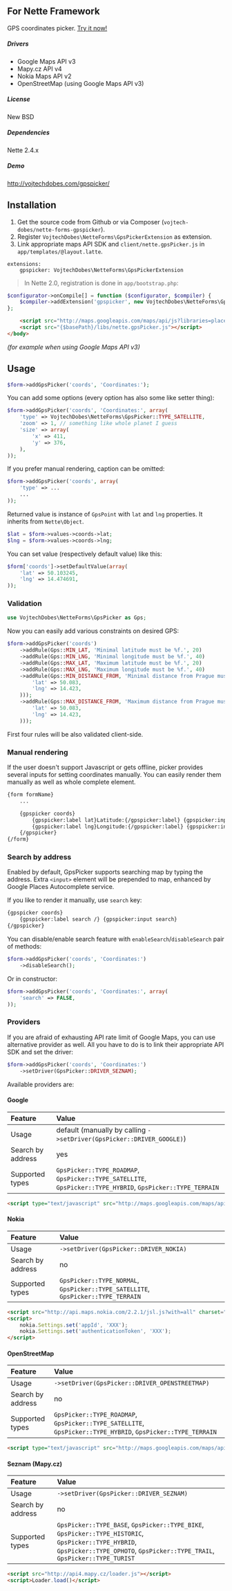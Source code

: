 ## For Nette Framework

GPS coordinates picker. [Try it now!](http://vojtechdobes.com/gpspicker/)

##### Drivers

- Google Maps API v3
- Mapy.cz API v4
- Nokia Maps API v2
- OpenStreetMap (using Google Maps API v3)

##### License

New BSD

##### Dependencies

Nette 2.4.x

##### Demo

http://vojtechdobes.com/gpspicker/

## Installation

1. Get the source code from Github or via Composer (`vojtech-dobes/nette-forms-gpspicker`).
2. Register `VojtechDobes\NetteForms\GpsPickerExtension` as extension.
3. Link appropriate maps API SDK and `client/nette.gpsPicker.js` in `app/templates/@layout.latte`.

```neon
extensions:
	gpspicker: VojtechDobes\NetteForms\GpsPickerExtension
```

> In Nette 2.0, registration is done in `app/bootstrap.php`:
```php
$configurator->onCompile[] = function ($configurator, $compiler) {
	$compiler->addExtension('gpspicker', new VojtechDobes\NetteForms\GpsPickerExtension);
};
```

```html
	<script src="http://maps.googleapis.com/maps/api/js?libraries=places&sensor=false"></script>
	<script src="{$basePath}/libs/nette.gpsPicker.js"></script>
</body>
```

*(for example when using Google Maps API v3)*

## Usage

```php
$form->addGpsPicker('coords', 'Coordinates:');
```

You can add some options (every option has also some like setter thing):

```php
$form->addGpsPicker('coords', 'Coordinates:', array(
	'type' => VojtechDobes\NetteForms\GpsPicker::TYPE_SATELLITE,
	'zoom' => 1, // something like whole planet I guess
	'size' => array(
		'x' => 411,
		'y' => 376,
	),
));
```

If you prefer manual rendering, caption can be omitted:

```php
$form->addGpsPicker('coords', array(
	'type' => ...
	...
));
```

Returned value is instance of `GpsPoint` with `lat` and `lng` properties. It inherits from `Nette\Object`.

```php
$lat = $form->values->coords->lat;
$lng = $form->values->coords->lng;
```

You can set value (respectively default value) like this:

```php
$form['coords']->setDefaultValue(array(
	'lat' => 50.103245,
	'lng' => 14.474691,
));
```

### Validation

```php
use VojtechDobes\NetteForms\GpsPicker as Gps;
```

Now you can easily add various constraints on desired GPS:

```php
$form->addGpsPicker('coords')
	->addRule(Gps::MIN_LAT, 'Minimal latitude must be %f.', 20)
	->addRule(Gps::MIN_LNG, 'Minimal longitude must be %f.', 40)
	->addRule(Gps::MAX_LAT, 'Maximum latitude must be %f.', 20)
	->addRule(Gps::MAX_LNG, 'Maximum longitude must be %f.', 40)
	->addRule(Gps::MIN_DISTANCE_FROM, 'Minimal distance from Prague must be %d m.', array(15000, array(
		'lat' => 50.083,
		'lng' => 14.423,
	)));
	->addRule(Gps::MAX_DISTANCE_FROM, 'Maximum distance from Prague must be %d m.', array(100000, array(
		'lat' => 50.083,
		'lng' => 14.423,
	)));
```

First four rules will be also validated client-side.

### Manual rendering

If the user doesn't support Javascript or gets offline, picker provides several inputs for setting coordinates manually. You can easily render them manually as well as whole complete element.

```html
{form formName}
	...

	{gpspicker coords}
		{gpspicker:label lat}Latitude:{/gpspicker:label} {gpspicker:input lat}
		{gpspicker:label lng}Longitude:{/gpspicker:label} {gpspicker:input lng}
	{/gpspicker}
{/form}
```

### Search by address

Enabled by default, GpsPicker supports searching map by typing the address. Extra `<input>` element will be prepended to map,
enhanced by Google Places Autocomplete service.

If you like to render it manually, use `search` key:

```html
{gpspicker coords}
	{gpspicker:label search /} {gpspicker:input search}
{/gpspicker}
```

You can disable/enable search feature with `enableSearch`/`disableSearch` pair of methods:

```php
$form->addGpsPicker('coords', 'Coordinates:')
	->disableSearch();
```

Or in constructor:

```php
$form->addGpsPicker('coords', 'Coordinates:', array(
	'search' => FALSE,
));
```

### Providers

If you are afraid of exhausting API rate limit of Google Maps, you can use alternative provider as well. All you have to do is to link their appropriate API SDK and set the driver:

```php
$form->addGpsPicker('coords', 'Coordinates:')
	->setDriver(GpsPicker::DRIVER_SEZNAM);
```

Available providers are:

#### Google

| Feature           | Value |
| :---------------- | :------------------- |
| Usage             | default (manually by calling `->setDriver(GpsPicker::DRIVER_GOOGLE)`) |
| Search by address | yes |
| Supported types   | `GpsPicker::TYPE_ROADMAP`, `GpsPicker::TYPE_SATELLITE`, `GpsPicker::TYPE_HYBRID`, `GpsPicker::TYPE_TERRAIN` |

```html
<script type="text/javascript" src="http://maps.googleapis.com/maps/api/js?libraries=places&sensor=false"></script>
```

#### Nokia

| Feature           | Value |
| :---------------- | :------------------- |
| Usage             | `->setDriver(GpsPicker::DRIVER_NOKIA)` |
| Search by address | no |
| Supported types   | `GpsPicker::TYPE_NORMAL`, `GpsPicker::TYPE_SATELLITE`, `GpsPicker::TYPE_TERRAIN` |

```html
<script src="http://api.maps.nokia.com/2.2.1/jsl.js?with=all" charset="utf-8"></script>
<script>
	nokia.Settings.set('appId', 'XXX');
	nokia.Settings.set('authenticationToken', 'XXX');
</script>
```

#### OpenStreetMap

| Feature           | Value |
| :---------------- | :------------------- |
| Usage             | `->setDriver(GpsPicker::DRIVER_OPENSTREETMAP)` |
| Search by address | no |
| Supported types   | `GpsPicker::TYPE_ROADMAP`, `GpsPicker::TYPE_SATELLITE`, `GpsPicker::TYPE_HYBRID`, `GpsPicker::TYPE_TERRAIN` |

```html
<script type="text/javascript" src="http://maps.googleapis.com/maps/api/js?sensor=false"></script>
```

#### Seznam (Mapy.cz)

| Feature           | Value |
| :---------------- | :------------------- |
| Usage             | `->setDriver(GpsPicker::DRIVER_SEZNAM)` |
| Search by address | no |
| Supported types   | `GpsPicker::TYPE_BASE`, `GpsPicker::TYPE_BIKE`, `GpsPicker::TYPE_HISTORIC`, `GpsPicker::TYPE_HYBRID`,<br>`GpsPicker::TYPE_OPHOTO`, `GpsPicker::TYPE_TRAIL`, `GpsPicker::TYPE_TURIST` |

```html
<script src="http://api4.mapy.cz/loader.js"></script>
<script>Loader.load()</script>
```
